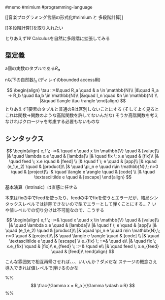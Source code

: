 #memo #mimium #programming-language 

[[音楽プログラミング言語の形式化#mimium と 多段階計算]]

[[多段階計算]]を取り入れたい

とりあえず$W$ Calculusを自然に多段階に拡張してみる
## 型定義



a個の実数のタプルである$R_a$

n以下の自然数$I_n$ (ディレイのbounded access用)

$$
\begin{align}
\tau ::=&\quad R_a \quad & a \in \mathbb{N}\\
      |&\quad R_a → R_b \quad &a,b \in \mathbb{N}\\
      |&\quad I_n \quad &n \in \mathbb{N} \\
      |&\quad \langle \tau \rangle
\end{align}
$$
とりあえず1要素のタプルと普通のRは区別しないことにする
(そしてよく見るとこれは関数→関数のような高階関数を許してないんだな)
そうか高階関数を考えなければクロージャを考慮する必要もないものな

## シンタックス

$$
\begin{align}
e,f \; ::=& \quad x \quad x \in \mathbb{V} \quad & [value]\\
     |& \quad \lambda x.e  \quad & [lambda]\\
     |& \quad fix \; x.e  \quad & [fix]\\
     |& \quad feed \; x.e \quad & [feed] \\
     |& \quad f \; e \quad & [app]\\
     |& \quad (e_1,e_2) \quad & [product]\\
     |& \quad \pi_n e \quad n\in \mathbb{N},\; n>0 \quad & [project]\\
     |& \quad \langle e \rangle \quad & [code] \\
     |& \quad \textasciitilde e \quad & [escape]
\end{align}
$$

基本演算（Intrinsic）は直感に任せる

本来はfixの中でfeedを使ったり、feedの中でfixを使うとエラーだが、結局シンタックスレベルでは排除できないので型でエラーとして弾くことにする…？
いや値レベルでの切り分けは不可能なので、こうする

$$
\begin{align}
e,f \; ::=& \quad x \quad x \in \mathbb{V} \quad & [value]\\
     |& \quad \lambda x.e  \quad & [lambda]\\
     |& \quad f \; e \quad & [app]\\
     |& \quad (e_1,e_2) \quad & [product]\\
     |& \quad \pi_n e \quad n\in \mathbb{N},\; n>0 \quad & [project]\\
     |& \quad \langle e \rangle \quad & [code] \\
     |& \quad \textasciitilde e \quad & [escape] \\
e_{fix} \; ::=& \quad e\\
		|&  \quad fix \; x.e_{fix}  \quad & [fix]\\
e_{feed} \; ::=& \quad e\\
		|&  \quad feed \; x.e_{feed}  \quad & [feed]\\
\end{align}
$$

こんな雰囲気で相互再帰させれば、、、いいんか？ダメだな
ステージの概念さえ導入できれば値レベルで弾けるのかな




%%
$$
\frac{\Gamma x = R_a }{\Gamma \vdash x:R}
$$%%

